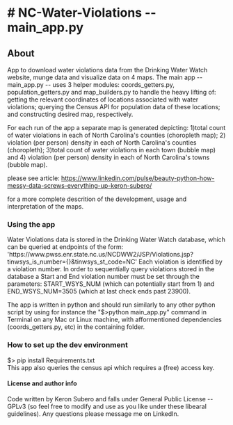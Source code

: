 <h1>
# NC-Water-Violations -- main_app.py
</h1> 

<h2>About </h2>
App to download water violations data from the Drinking Water Watch website, munge data and visualize data on 4 maps. The main app -- main_app.py -- uses 3 helper modules: coords_getters.py, population_getters.py and map_builders.py to handle the heavy lifting of: getting the relevant coordinates of locations associated with water violations; querying the Census API for population data of these locations; and constructing desired map, respectively.
 
For each run of the app a separate map is generated depicting: 1)total count of water violations in each of North Carolina's counties (choropleth map); 2) violation (per person) density in each of North Carolina's counties (choropleth); 3)total count of water violations in each town (bubble map) and 4) violation (per person) density in each of North Carolina's towns (bubble map).

please see article: <https://www.linkedin.com/pulse/beauty-python-how-messy-data-screws-everything-up-keron-subero/>

for a more complete descrition of the development, usage and interpretation of the maps.

<h3> Using the app</h3>
Water Violations data is stored in the Drinking Water Watch database, which can be queried at endpoints of the form: 'https://www.pwss.enr.state.nc.us/NCDWW2/JSP/Violations.jsp?tinwsys_is_number={}&tinwsys_st_code=NC'
Each violation is identified by a violation number. In order to sequentially query violations stored in the database a Start and End violation number must be set through the parameters:
START_WSYS_NUM (which can potentially start from 1) and END_WSYS_NUM=3505 (which at last check ends past 23900).

 
The app is written in python and should run similarly to any other python script by using for instance the "$>python main_app.py" command in Terminal on any Mac or Linux machine, with afformentioned dependencies (coords_getters.py, etc) in the containing folder.

<h3>How to set up the dev environment</h3>
$> pip install Requirements.txt
<br>
This app also queries the census api which requires a (free) access key.

 <h4>License and author info</h4>
Code written by Keron Subero and falls under General Public License -- GPLv3 <https://www.gnu.org/licenses/gpl-3.0.en.html> (so feel free to modify and use as you like under these libearal guidelines). Any questions please message me on LinkedIn.

